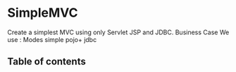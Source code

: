 SimpleMVC
=========

Create a simplest MVC using only Servlet JSP and JDBC.
Business Case 
We use :
Modes simple pojo+ jdbc
## Table of contents
